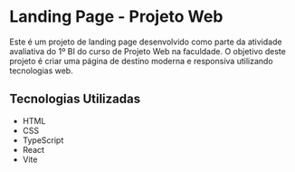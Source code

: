 # Landing Page - Projeto Web

Este é um projeto de landing page desenvolvido como parte da atividade avaliativa do 1º BI do curso de Projeto Web na faculdade. O objetivo deste projeto é criar uma página de destino moderna e responsiva utilizando tecnologias web.

## Tecnologias Utilizadas

- HTML
- CSS
- TypeScript
- React
- Vite
